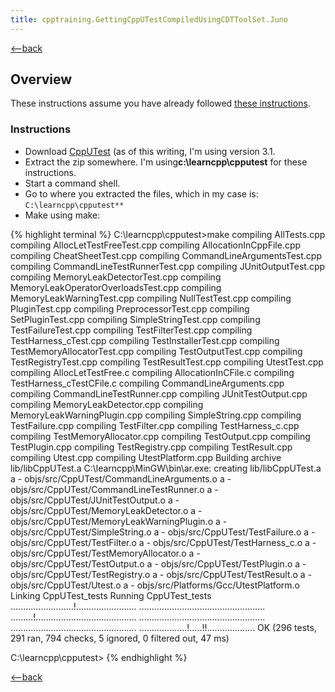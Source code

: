 ```yaml
---
title: cpptraining.GettingCppUTestCompiledUsingCDTToolSet.Juno
---
```

[<--back](CppTraining)
## Overview
These instructions assume you have already followed [these instructions](cpptraining.GettingStartedWithEclipseCdt.Juno).

### Instructions
* Download [CppUTest](http://sourceforge.net/projects/cpputest/files/cpputest/v3.1/CppUTest-v3.1.zip/download) (as of this writing, I'm using version 3.1.
* Extract the zip somewhere. I'm using**c:\learncpp\cpputest** for these instructions.
* Start a command shell.
* Go to where you extracted the files, which in my case is: ```C:\learncpp\cpputest**```
* Make using make:

{% highlight terminal %}
C:\learncpp\cpputest>make
compiling AllTests.cpp
compiling AllocLetTestFreeTest.cpp
compiling AllocationInCppFile.cpp
compiling CheatSheetTest.cpp
compiling CommandLineArgumentsTest.cpp
compiling CommandLineTestRunnerTest.cpp
compiling JUnitOutputTest.cpp
compiling MemoryLeakDetectorTest.cpp
compiling MemoryLeakOperatorOverloadsTest.cpp
compiling MemoryLeakWarningTest.cpp
compiling NullTestTest.cpp
compiling PluginTest.cpp
compiling PreprocessorTest.cpp
compiling SetPluginTest.cpp
compiling SimpleStringTest.cpp
compiling TestFailureTest.cpp
compiling TestFilterTest.cpp
compiling TestHarness_cTest.cpp
compiling TestInstallerTest.cpp
compiling TestMemoryAllocatorTest.cpp
compiling TestOutputTest.cpp
compiling TestRegistryTest.cpp
compiling TestResultTest.cpp
compiling UtestTest.cpp
compiling AllocLetTestFree.c
compiling AllocationInCFile.c
compiling TestHarness_cTestCFile.c
compiling CommandLineArguments.cpp
compiling CommandLineTestRunner.cpp
compiling JUnitTestOutput.cpp
compiling MemoryLeakDetector.cpp
compiling MemoryLeakWarningPlugin.cpp
compiling SimpleString.cpp
compiling TestFailure.cpp
compiling TestFilter.cpp
compiling TestHarness_c.cpp
compiling TestMemoryAllocator.cpp
compiling TestOutput.cpp
compiling TestPlugin.cpp
compiling TestRegistry.cpp
compiling TestResult.cpp
compiling Utest.cpp
compiling UtestPlatform.cpp
Building archive lib/libCppUTest.a
C:\learncpp\MinGW\bin\ar.exe: creating lib/libCppUTest.a
a - objs/src/CppUTest/CommandLineArguments.o
a - objs/src/CppUTest/CommandLineTestRunner.o
a - objs/src/CppUTest/JUnitTestOutput.o
a - objs/src/CppUTest/MemoryLeakDetector.o
a - objs/src/CppUTest/MemoryLeakWarningPlugin.o
a - objs/src/CppUTest/SimpleString.o
a - objs/src/CppUTest/TestFailure.o
a - objs/src/CppUTest/TestFilter.o
a - objs/src/CppUTest/TestHarness_c.o
a - objs/src/CppUTest/TestMemoryAllocator.o
a - objs/src/CppUTest/TestOutput.o
a - objs/src/CppUTest/TestPlugin.o
a - objs/src/CppUTest/TestRegistry.o
a - objs/src/CppUTest/TestResult.o
a - objs/src/CppUTest/Utest.o
a - objs/src/Platforms/Gcc/UtestPlatform.o
Linking CppUTest_tests
Running CppUTest_tests
.........................!........................
..................................................
.........!........................................
..................................................
..................................................
...................!.....!!...................
OK (296 tests, 291 ran, 794 checks, 5 ignored, 0 filtered out, 47 ms)


C:\learncpp\cpputest>
{% endhighlight %}

[<--back](CppTraining)
